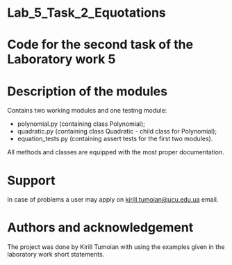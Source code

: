 # Lab_5_Task_2_Equotations

# Code for the second task of the Laboratory work 5

# Description of the modules
Contains two working modules and one testing module:
- polynomial.py (containing class Polynomial);
- quadratic.py (containing class Quadratic - child class for Polynomial);
- equation_tests.py (containing assert tests for the first two modules).

All methods and classes are equipped with the most proper documentation.

# Support

In case of problems a user may apply on kirill.tumoian@ucu.edu.ua email.

# Authors and acknowledgement

The project was done by Kirill Tumoian with using the examples given in the laboratory work short statements.
